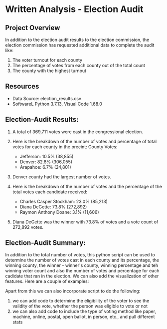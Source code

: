 # **Written Analysis - Election Audit**

## **Project Overview**
In addition to the election audit results to the election commission, the election commission has requested additional data to complete the audit like:
1. The voter turnout for each county
2. The percentage of votes from each county out of the total count
3. The county with the highest turnout

## **Resources**
- Data Source: election_results.csv
- SoftwareL Python 3.7.13, Visual Code 1.68.0

## **Election-Audit Results:**
1. A total of 369,711 votes were cast in the congressional election.

2. Here is the breakdown of the number of votes and percentage of total votes for each county in the precint:
    County Votes:
    - Jefferson: 10.5% (38,855)
    - Denver: 82.8% (306,055)
    - Arapahoe: 6.7% (24,801)

3. Denver county had the largest number of votes.

4. Here is the breakdown of the number of votes and the percentage of the total votes each candidate received:
    - Charles Casper Stockham: 23.0% (85,213)
    - Diana DeGette: 73.8% (272,892)
    - Raymon Anthony Doane: 3.1% (11,606)

5. Diana DeGette was the winner with 73.8% of votes and a vote count of 272,892 votes.

## **Election-Audit Summary:**
In addition to the total number of votes, this python script can be used to determine the number of votes cast in each county and its percentage, the winning county, the winner - winner's county, winning percentage and teh winning voter count and also the number of votes and percentage for each cadidate that ran in the election. We can also add the visualization of other features.  Here are a couple of examples:

Apart from this we can also incorporate script to do the following:
1. we can add code to determine the eligibility of the voter to see the validity of the vote, whether the person was eligible to vote or not
2. we can also add code to include the type of voting method like paper, machine, online, postal, open ballot, in person, etc., and pull different stats 




